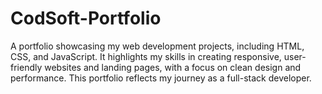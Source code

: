 # CodSoft-Portfolio
A portfolio showcasing my web development projects, including HTML, CSS, and JavaScript. It highlights my skills in creating responsive, user-friendly websites and landing pages, with a focus on clean design and performance. This portfolio reflects my journey as a full-stack developer.
